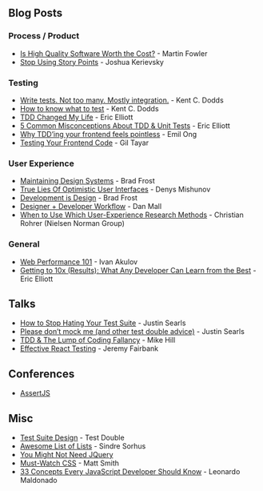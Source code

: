 ## Blog Posts
<a name="#blog-posts"></a>

### Process / Product
* [Is High Quality Software Worth the Cost?](https://martinfowler.com/articles/is-quality-worth-cost.html) - Martin Fowler
* [Stop Using Story Points](https://www.industriallogic.com/blog/stop-using-story-points/) - Joshua Kerievsky

### Testing
* [Write tests. Not too many. Mostly integration.](https://kentcdodds.com/blog/write-tests) - Kent C. Dodds
* [How to know what to test](https://kentcdodds.com/blog/how-to-know-what-to-test) - Kent C. Dodds
* [TDD Changed My Life](https://medium.com/javascript-scene/tdd-changed-my-life-5af0ce099f80) - Eric Elliott
* [5 Common Misconceptions About TDD & Unit Tests](https://medium.com/javascript-scene/5-common-misconceptions-about-tdd-unit-tests-863d5beb3ce9) - Eric Elliott
* [Why TDD’ing your frontend feels pointless](https://engineering.haus.com/why-tdding-your-frontend-feels-pointless-5f710fea7325) - Emil Ong
* [Testing Your Frontend Code](https://medium.com/@giltayar/testing-your-frontend-code-part-i-introduction-7e307eac4446) - Gil Tayar

### User Experience
* [Maintaining Design Systems](http://atomicdesign.bradfrost.com/chapter-5/) - Brad Frost
* [True Lies Of Optimistic User Interfaces](https://www.smashingmagazine.com/2016/11/true-lies-of-optimistic-user-interfaces/) - Denys Mishunov
* [Development is Design](http://bradfrost.com/blog/post/development-is-design/) - Brad Frost
* [Designer + Developer Workflow](http://danmall.me/articles/designer-developer-workflow/) - Dan Mall
* [When to Use Which User-Experience Research Methods](https://www.nngroup.com/articles/which-ux-research-methods/) - Christian Rohrer (Nielsen Norman Group)

### General
* [Web Performance 101](https://3perf.com/talks/web-perf-101/) - Ivan Akulov
* [Getting to 10x (Results): What Any Developer Can Learn from the Best](https://medium.com/javascript-scene/getting-to-10x-results-what-any-developer-can-learn-from-the-best-54b6c296a5ef) - Eric Elliott


## Talks
<a name="talks"></a>

* [How to Stop Hating Your Test Suite](https://www.youtube.com/watch?v=VD51AkG8EZw) - Justin Searls
* [Please don’t mock me (and other test double advice)](https://vimeo.com/257056050) - Justin Searls
* [TDD & The Lump of Coding Fallancy](http://geepawhill.org/tdd-the-lump-of-coding-fallacy/) - Mike Hill
* [Effective React Testing](https://www.youtube.com/watch?v=Eakp29J38YA) - Jeremy Fairbank



## Conferences
<a name="conf"></a>

* [AssertJS](https://www.assertjs.com/)



## Misc
<a name="misc"></a>

* [Test Suite Design](https://github.com/testdouble/contributing-tests/wiki/Test-Suite-Design) - Test Double
* [Awesome List of Lists](https://github.com/sindresorhus/awesome#front-end-development) - Sindre Sorhus
* [You Might Not Need JQuery](http://youmightnotneedjquery.com/)
* [Must-Watch CSS](https://github.com/AllThingsSmitty/must-watch-css) - Matt Smith
* [33 Concepts Every JavaScript Developer Should Know](https://github.com/leonardomso/33-js-concepts) - Leonardo Maldonado
